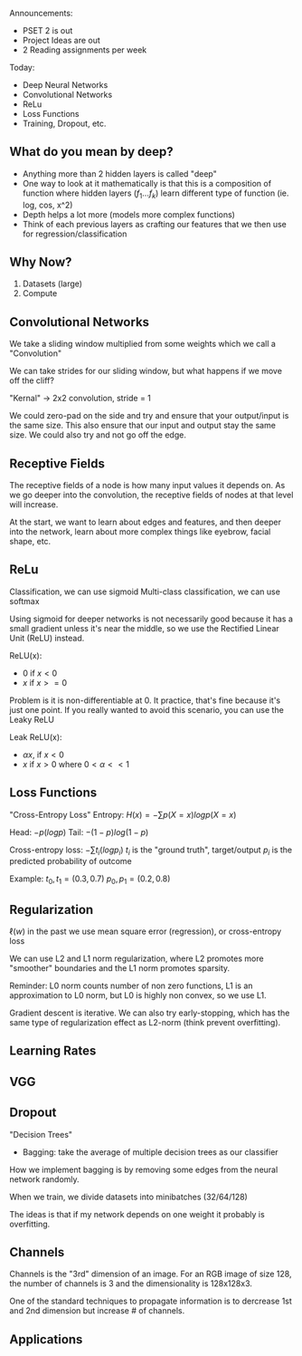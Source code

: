 Announcements:
- PSET 2 is out
- Project Ideas are out
- 2 Reading assignments per week

Today:
- Deep Neural Networks
- Convolutional Networks
- ReLu
- Loss Functions
- Training, Dropout, etc.

## What do you mean by deep?
- Anything more than 2 hidden layers is called "deep"
- One way to look at it mathematically is that this is a composition of function where hidden layers ($f_1...f_k$) learn different type of function (ie. log, cos, x^2)
- Depth helps a lot more (models more complex functions)
- Think of each previous layers as crafting our features that we then use for regression/classification

## Why Now?
1. Datasets (large)
2. Compute

## Convolutional Networks
We take a sliding window multiplied from some weights which we call a "Convolution"

We can take strides for our sliding window, but what happens if we move off the cliff?

"Kernal" $\rightarrow$ 2x2 convolution, stride = 1

We could zero-pad on the side and try and ensure that your output/input is the same size. This also ensure that our input and output stay the same size. We could also try and not go off the edge.

## Receptive Fields
The receptive fields of a node is how many input values it depends on. As we go deeper into the convolution, the receptive fields of nodes at that level will increase. 

At the start, we want to learn about edges and features, and then deeper into the network, learn about more complex things like eyebrow, facial shape, etc.

## ReLu
Classification, we can use sigmoid
Multi-class classification, we can use softmax

Using sigmoid for deeper networks is not necessarily good because it has a small gradient unless it's near the middle, so we use the Rectified Linear Unit (ReLU) instead.

ReLU(x):
- $0$ if $x < 0$
- $x$ if $x >= 0$

Problem is it is non-differentiable at 0. It practice, that's fine because it's just one point. 
If you really wanted to avoid this scenario, you can use the Leaky ReLU

Leak ReLU(x):
- $\alpha x$, if $x < 0$
- $x$ if $x > 0$
where $0 < \alpha << 1$

## Loss Functions
"Cross-Entropy Loss"
Entropy: $H(x) = -\sum p(X=x)log p(X=x)$

Head: $-p(logp)$
Tail: $-(1-p) log(1-p)$

Cross-entropy loss: $-\sum t_i(logp_i)$
$t_i$ is the "ground truth", target/output
$p_i$ is the predicted probability of outcome

Example:
$t_0, t_1 = (0.3, 0.7)$
$p_0, p_1 = (0.2, 0.8)$

## Regularization
$\ell(w)$ in the past we use mean square error (regression), or cross-entropy loss

We can use L2 and L1 norm regularization, where L2 promotes more "smoother" boundaries and the L1 norm promotes sparsity. 

Reminder: L0 norm counts number of non zero functions, L1 is an approximation to L0 norm, but L0 is highly non convex, so we use L1.

Gradient descent is iterative. We can also try early-stopping, which has the same type of regularization effect as L2-norm (think prevent overfitting). 

## Learning Rates

## VGG

## Dropout
"Decision Trees"
- Bagging: take the average of multiple decision trees as our classifier

How we implement bagging is by removing some edges from the neural network randomly. 

When we train, we divide datasets into minibatches (32/64/128)

The ideas is that if my network depends on one weight it probably is overfitting.

## Channels
Channels is the "3rd" dimension of an image. For an RGB image of size 128, the number of channels is 3 and the dimensionality is 128x128x3.

One of the standard techniques to propagate information is to dercrease 1st and 2nd dimension but increase # of channels. 

## Applications
